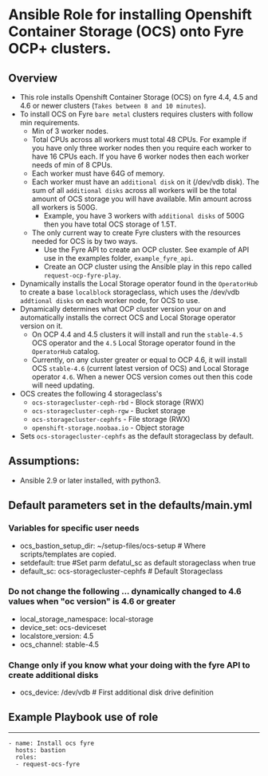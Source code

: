 # Ansible Role for installing Openshift Container Storage (OCS) onto Fyre OCP+ clusters.

## Overview

- This role installs Openshift Container Storage (OCS) on fyre 4.4, 4.5 and 4.6 or newer clusters (`Takes between 8 and 10 minutes`).
- To install OCS on Fyre `bare metal` clusters requires clusters with follow min requirements.
  - Min of 3 worker nodes.
  - Total CPUs across all workers must total 48 CPUs. For example if you have only three worker nodes then you require each worker to have 16 CPUs each. If you have 6 worker nodes then each worker needs of min of 8 CPUs.
  - Each worker must have 64G of memory.
  - Each worker must have an `additional disk` on it (/dev/vdb disk). The sum of all `additional disks` across all workers will be the total amount of OCS storage you will have available. Min amount across all workers is 500G.
    - Example, you have 3 workers with `additional disks` of 500G then you have total OCS storage of 1.5T.
  - The only current way to create Fyre clusters with the resources needed for OCS is by two ways.
    - Use the Fyre API to create an OCP cluster. See example of API use in the examples folder, `example_fyre_api`.
    - Create an OCP cluster using the Ansible play in this repo called `request-ocp-fyre-play`.
- Dynamically installs the Local Storage operator found in the `OperatorHub` to create a base `localblock` storageclass, which uses the /dev/vdb `addtional disks` on each worker node, for OCS to use.
- Dynamically determines what OCP cluster version your on and automatically installs the correct OCS and Local Storage operator version on it.
  - On OCP 4.4 and 4.5 clusters it will install and run the `stable-4.5` OCS operator and the `4.5` Local Storage operator found in the `OperatorHub` catalog.
  - Currently, on any cluster greater or equal to OCP 4.6, it will install OCS `stable-4.6` (current latest version of OCS) and Local Storage operator `4.6`. When a newer OCS version comes out then this code will need updating.
- OCS creates the following 4 storageclass's
  - `ocs-storagecluster-ceph-rbd` - Block storage (RWX)
  - `ocs-storagecluster-ceph-rgw` - Bucket storage
  - `ocs-storagecluster-cephfs` - File storage (RWX)
  - `openshift-storage.noobaa.io` - Object storage
- Sets `ocs-storagecluster-cephfs` as the default storageclass by default.

## Assumptions:

 - Ansible 2.9 or later installed, with python3.
 
## Default parameters set in the defaults/main.yml

### Variables for specific user needs
 - ocs_bastion_setup_dir: ~/setup-files/ocs-setup # Where scripts/templates are copied.
 - setdefault: true  #Set parm defatul_sc as default storageclass when true
 - default_sc: ocs-storagecluster-cephfs # Default Storageclass
### Do not change the following ... dynamically changed to 4.6 values when "oc version" is 4.6 or greater
 - local_storage_namespace: local-storage
 - device_set: ocs-deviceset
 - localstore_version: 4.5
 - ocs_channel: stable-4.5
### Change only if you know what your doing with the fyre API to create additional disks
 - ocs_device: /dev/vdb # First additional disk drive definition

## Example Playbook use of role
----------------

    - name: Install ocs fyre
      hosts: bastion
      roles:
      - request-ocs-fyre
